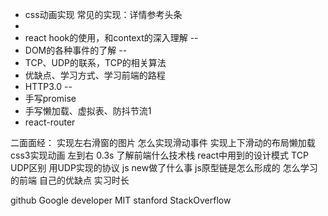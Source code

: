 - css动画实现 常见的实现：详情参考头条
- 
- react hook的使用，和context的深入理解  --
- DOM的各种事件的了解  --
- TCP、UDP的联系，TCP的相关算法
- 优缺点、学习方式、学习前端的路程
- HTTP3.0 --
- 手写promise
- 手写懒加载、虚拟表、防抖节流1
- react-router

二面面经：
实现左右滑窗的图片
怎么实现滑动事件
实现上下滑动的布局懒加载
css3实现动画 左到右 0.3s 
了解前端什么技术栈
react中用到的设计模式
TCP UDP区别
用UDP实现的协议
js new做了什么事
js原型链是怎么形成的
怎么学习的前端
自己的优缺点
实习时长


github
Google developer
MIT stanford
StackOverflow